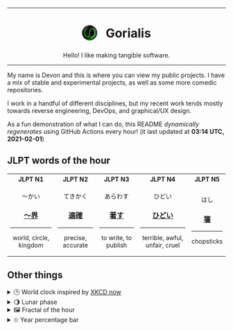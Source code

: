 ***

<h1 align="center">
<sub>
    <img src="readme/resources/avatar.png" height="36">
</sub>
&nbsp;
Gorialis
</h1>
<p align="center">
Hello! I like making tangible software.
</p>

***

My name is Devon and this is where you can view my public projects. I have a mix of stable and experimental projects, as well as some more comedic repositories.

I work in a handful of different disciplines, but my recent work tends mostly towards reverse engineering, DevOps, and graphical/UX design.

As a fun demonstration of what I can do, this README *dynamically regenerates* using GitHub Actions every hour! (it last updated at **03:14 UTC, 2021-02-01**)

<h2>JLPT words of the hour</h2>
<table>
    <tr>
        <th>JLPT N1</th>
        <th>JLPT N2</th>
        <th>JLPT N3</th>
        <th>JLPT N4</th>
        <th>JLPT N5</th>
    </tr>
    <tr>
        <td>
            <p align="center">～かい</p>
            <h3 align="center"><b><a href="https://jisho.org/search/%EF%BD%9E%E7%95%8C">～界</a></b></h3>
            <hr>
            <p align="center">world,<wbr> circle,<wbr> kingdom</p>
        </td>
        <td>
            <p align="center">てきかく</p>
            <h3 align="center"><b><a href="https://jisho.org/search/%E9%81%A9%E7%A2%BA">適確</a></b></h3>
            <hr>
            <p align="center">precise,<wbr> accurate</p>
        </td>
        <td>
            <p align="center">あらわす</p>
            <h3 align="center"><b><a href="https://jisho.org/search/%E8%91%97%E3%81%99">著す</a></b></h3>
            <hr>
            <p align="center">to write,<wbr> to publish</p>
        </td>
        <td>
            <p align="center">ひどい</p>
            <h3 align="center"><b><a href="https://jisho.org/search/%E3%81%B2%E3%81%A9%E3%81%84">ひどい</a></b></h3>
            <hr>
            <p align="center">terrible,<wbr> awful,<wbr> unfair,<wbr> cruel</p>
        </td>
        <td>
            <p align="center">はし</p>
            <h3 align="center"><b><a href="https://jisho.org/search/%E7%AE%B8">箸</a></b></h3>
            <hr>
            <p align="center">chopsticks</p>
        </td>
    </tr>
</table>

<h2>Other things</h2>
<details>
<summary>🕒  World clock inspired by <a href="https://xkcd.com/now">XKCD now</a></summary>

> <img src="generated/now.png" width="512">

</details>
<details>
<summary>🌖 Lunar phase</summary>

The moon is approximately 66.13% through its phase (Waning Gibbous).

</details>
<details>
<summary>&#x1f5bc; Fractal of the hour</summary>

> <img src="generated/fractal.png" width="512">

</details>
<details>
<summary>&#x23f2; Year percentage bar</summary>
<pre><code>2021 [█▁▁▁▁▁▁▁▁▁▁▁▁▁▁▁▁▁▁▁] 8.53%</code></pre>
</details>
